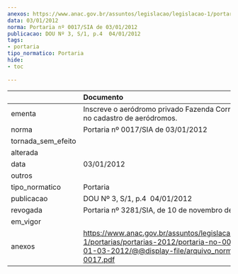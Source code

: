 ```yaml
---
anexos: https://www.anac.gov.br/assuntos/legislacao/legislacao-1/portarias/portarias-2012/portaria-no-0017-sia-de-01-03-2012/@@display-file/arquivo_norma/PA2012-0017.pdf
data: 03/01/2012
norma: Portaria nº 0017/SIA de 03/01/2012
publicacao: DOU Nº 3, S/1, p.4  04/01/2012
tags:
- portaria
tipo_normatico: Portaria
hide: 
- toc 
 
---
```


|                    | Documento                                                                                                                                                         |
|:-------------------|:------------------------------------------------------------------------------------------------------------------------------------------------------------------|
| ementa             | Inscreve o aeródromo privado Fazenda Correntão (GO) no cadastro de aeródromos.                                                                                    |
| norma              | Portaria nº 0017/SIA de 03/01/2012                                                                                                                                |
| tornada_sem_efeito |                                                                                                                                                                   |
| alterada           |                                                                                                                                                                   |
| data               | 03/01/2012                                                                                                                                                        |
| outros             |                                                                                                                                                                   |
| tipo_normatico     | Portaria                                                                                                                                                          |
| publicacao         | DOU Nº 3, S/1, p.4  04/01/2012                                                                                                                                    |
| revogada           | Portaria nº 3281/SIA, de 10 de novembro de 2016.                                                                                                                  |
| em_vigor           |                                                                                                                                                                   |
| anexos             | https://www.anac.gov.br/assuntos/legislacao/legislacao-1/portarias/portarias-2012/portaria-no-0017-sia-de-01-03-2012/@@display-file/arquivo_norma/PA2012-0017.pdf |